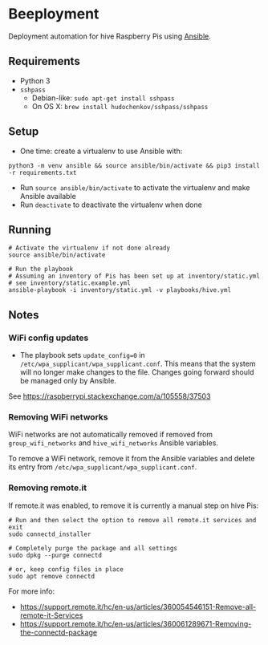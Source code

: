 # Beeployment

Deployment automation for hive Raspberry Pis using [Ansible](https://docs.ansible.com/ansible/latest/index.html).

## Requirements

- Python 3
- `sshpass`
  - Debian-like: `sudo apt-get install sshpass`
  - On OS X: `brew install hudochenkov/sshpass/sshpass`

## Setup

- One time: create a virtualenv to use Ansible with:

```shell
python3 -m venv ansible && source ansible/bin/activate && pip3 install -r requirements.txt
```

- Run `source ansible/bin/activate` to activate the virtualenv and make Ansible available
- Run `deactivate` to deactivate the virtualenv when done

## Running

```shell
# Activate the virtualenv if not done already
source ansible/bin/activate

# Run the playbook
# Assuming an inventory of Pis has been set up at inventory/static.yml
# see inventory/static.example.yml
ansible-playbook -i inventory/static.yml -v playbooks/hive.yml
```

## Notes

### WiFi config updates

- The playbook sets `update_config=0` in `/etc/wpa_supplicant/wpa_supplicant.conf`. This means that the system will no longer make changes to the file. Changes going forward should be managed only by Ansible.

See https://raspberrypi.stackexchange.com/a/105558/37503

### Removing WiFi networks

WiFi networks are not automatically removed if removed from `group_wifi_networks` and `hive_wifi_networks` Ansible variables.

To remove a WiFi network, remove it from the Ansible variables and delete its entry from `/etc/wpa_supplicant/wpa_supplicant.conf`.

### Removing remote.it

If remote.it was enabled, to remove it is currently a manual step on hive Pis:

``` shell
# Run and then select the option to remove all remote.it services and exit
sudo connectd_installer

# Completely purge the package and all settings
sudo dpkg --purge connectd

# or, keep config files in place
sudo apt remove connectd
```

For more info:

- https://support.remote.it/hc/en-us/articles/360054546151-Remove-all-remote-it-Services
- https://support.remote.it/hc/en-us/articles/360061289671-Removing-the-connectd-package

